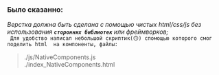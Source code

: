 ### Было сказанно:
*Верстка должна быть сделана с помощью чистых html/css/js без использования* *****`сторонних библиотек`***** *или фреймворков;*\
` 
Для удобство написал небольшой скриптик(🙃) cпомощью которого смог поделить html  на компоненты, файлы:
`
> ./js/NativeComponents.js \
> ./index_NativeComponents.html
